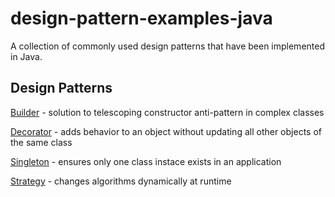 # design-pattern-examples-java

A collection of commonly used design patterns that have been implemented in Java.

## Design Patterns

[Builder](/builder-pattern) - solution to telescoping constructor anti-pattern in complex classes

[Decorator](/decorator-pattern) - adds behavior to an object without updating all other objects of the same class

[Singleton](/singleton-pattern) - ensures only one class instace exists in an application

[Strategy](/strategy-pattern) - changes algorithms dynamically at runtime
